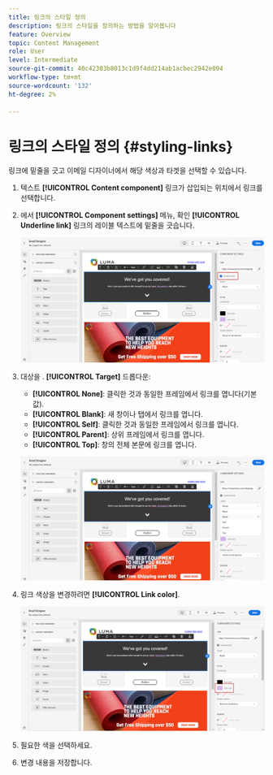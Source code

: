 ```yaml
---
title: 링크의 스타일 정의
description: 링크의 스타일을 정의하는 방법을 알아봅니다
feature: Overview
topic: Content Management
role: User
level: Intermediate
source-git-commit: 40c42303b8013c1d9f4dd214ab1acbec2942e094
workflow-type: tm+mt
source-wordcount: '132'
ht-degree: 2%

---
```



# 링크의 스타일 정의 {#styling-links}

링크에 밑줄을 긋고 이메일 디자이너에서 해당 색상과 타겟을 선택할 수 있습니다.

1. 텍스트 **[!UICONTROL Content component]** 링크가 삽입되는 위치에서 링크를 선택합니다.

1. 에서 **[!UICONTROL Component settings]** 메뉴, 확인 **[!UICONTROL Underline link]** 링크의 레이블 텍스트에 밑줄을 긋습니다.

   ![](assets/link_1.png)

1. 대상을 . **[!UICONTROL Target]** 드롭다운:

   * **[!UICONTROL None]**: 클릭한 것과 동일한 프레임에서 링크를 엽니다(기본값).
   * **[!UICONTROL Blank]**: 새 창이나 탭에서 링크를 엽니다.
   * **[!UICONTROL Self]**: 클릭한 것과 동일한 프레임에서 링크를 엽니다.
   * **[!UICONTROL Parent]**: 상위 프레임에서 링크를 엽니다.
   * **[!UICONTROL Top]**: 창의 전체 본문에 링크를 엽니다.

   ![](assets/link_2.png)

1. 링크 색상을 변경하려면 **[!UICONTROL Link color]**.

   ![](assets/link_3.png)

1. 필요한 색을 선택하세요.

1. 변경 내용을 저장합니다.
